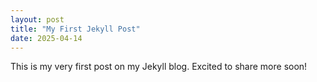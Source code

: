 ```yaml
---
layout: post
title: "My First Jekyll Post"
date: 2025-04-14
---
```


This is my very first post on my Jekyll blog. Excited to share more soon!
